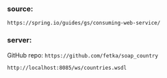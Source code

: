 ### source: 
 `https://spring.io/guides/gs/consuming-web-service/`

### server:
GitHub repo: `https://github.com/fetka/soap_country`

`http://localhost:8085/ws/countries.wsdl`
